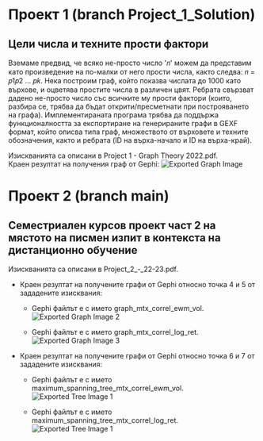# Проект 1 (branch Project_1_Solution) #
## Цели числа и техните прости фактори ##

Вземаме предвид, че всяко не-простo число '𝑛' можем да представим като произведение на по-малки от него прости числа, както следва: 𝑛 = 𝑝1𝑝2 … 𝑝𝑘. Нека построим граф, който показва числата до 1000 като върхове, и оцветява простите числа в различен цвят. Ребрата свързват дадено не-просто число със всичките му прости фактори (които, разбира се, трябва да бъдат открити/пресметнати при построяването на графа). Имплементираната програма трябва да поддържа функционалността за експортиране на 
генерираните графи в GEXF формат, който описва типа граф, множеството от върховете и 
техните обозначения, както и ребрата (ID на върха-начало и ID на върха-край).

Изискванията са описани в Project 1 - Graph Theory 2022.pdf.\
Краен резултат на получения граф от Gephi:
![Exported Graph Image](https://github.com/gesho99/MDGP/blob/main/graph.png)

# Проект 2 (branch main) ##
## Семестриален курсов проект част 2 на мястото на писмен изпит в контекста на дистанционно обучение ##

Изискванията са описани в Project_2_-_22-23.pdf.
* Краен резултат на получените графи от Gephi относно точка 4 и 5 от зададените изисквания:
  * Gephi файлът е с името graph_mtx_correl_ewm_vol.
  ![Exported Graph Image 2](https://github.com/gesho99/MDGP/blob/main/graph_mtx_correl_ewm_vol.png)

  * Gephi файлът е с името graph_mtx_correl_log_ret.
  ![Exported Graph Image 3](https://github.com/gesho99/MDGP/blob/main/graph_mtx_correl_log_ret.png)

* Краен резултат на получените графи от Gephi относно точка 6 и 7 от зададените изисквания:
  * Gephi файлът е с името maximum_spanning_tree_mtx_correl_ewm_vol.
  ![Exported Tree Image 1](https://github.com/gesho99/MDGP/blob/main/maximum_spanning_tree_mtx_correl_ewm_vol.png)

  * Gephi файлът е с името maximum_spanning_tree_mtx_correl_log_ret.
  ![Exported Tree Image 1](https://github.com/gesho99/MDGP/blob/main/maximum_spanning_tree_mtx_correl_log_ret.png)
